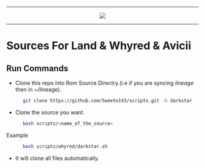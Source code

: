 
-----------------------------------------------------------------------

<p align="center">
 <img src="https://user-images.githubusercontent.com/29405483/138224247-544d09ea-9106-4cec-9ac2-08ccb4d19fe0.png" >
</p>

-----------------------------------------------------------------------


Sources For Land & Whyred & Avicii
====================================


Run Commands
------------

* Clone this repo into Rom Source Directry.(i.e if you are syncing *lineage* then in ~/lineage).

```bash
      git clone https://github.com/Sweeto143/scripts.git -b darkstar
```

* Clone the source you want.

```bash
      bash scripts/<name_of_the_source> 
```

Example

```bash
      bash scripts/whyred/darkstar.sh 
```

* It will clone all files automatically.
